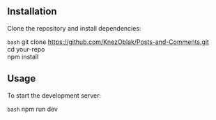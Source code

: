 ## Installation

Clone the repository and install dependencies:

```bash```
git clone https://github.com/KnezOblak/Posts-and-Comments.git <br>
cd your-repo <br>
npm install

## Usage

To start the development server:

```bash```
npm run dev
